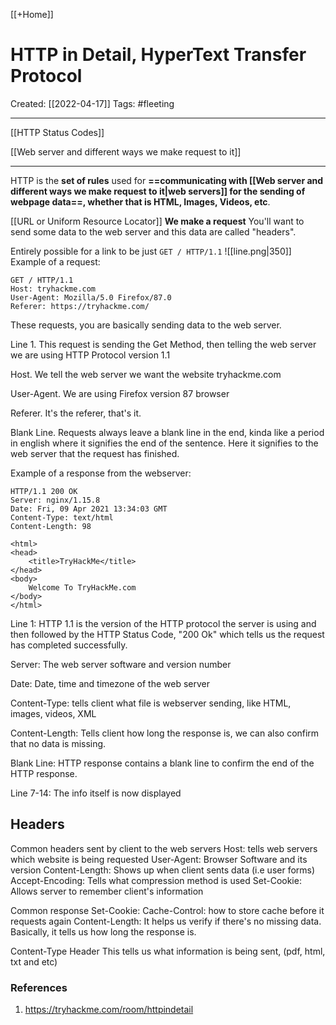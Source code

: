 [[+Home]]

# HTTP in Detail, HyperText Transfer Protocol
Created:  [[2022-04-17]]
Tags: #fleeting 

---
[[HTTP Status Codes]]

[[Web server and different ways we make request to it]]


---
HTTP is the **set of rules** used for **==communicating with [[Web server and different ways we make request to it|web servers]] for the sending of webpage data==, whether that is HTML, Images, Videos, etc**.


[[URL or Uniform Resource Locator]]
**We make a request**
You'll want to send some data to the web server and this data are called "headers".  

Entirely possible for a link to be just `GET / HTTP/1.1`
![[line.png|350]]
Example of a request:
```http
GET / HTTP/1.1
Host: tryhackme.com
User-Agent: Mozilla/5.0 Firefox/87.0
Referer: https://tryhackme.com/

```

These requests, you are basically sending data to the web server.  

Line 1. This request is sending the Get Method, then telling the web server we are using HTTP Protocol version 1.1

Host. We tell the web server we want the website tryhackme.com

User-Agent. We are using Firefox version 87 browser

Referer. It's the referer, that's it. 

Blank Line. Requests always leave a blank line in the end, kinda like a period in english where it signifies the end of the sentence. Here it signifies to the web server that the request has finished. 


Example of a response from the webserver:
```http
HTTP/1.1 200 OK
Server: nginx/1.15.8
Date: Fri, 09 Apr 2021 13:34:03 GMT
Content-Type: text/html
Content-Length: 98

<html>
<head>
    <title>TryHackMe</title>
</head>
<body>
    Welcome To TryHackMe.com
</body>
</html>
```

Line 1: HTTP 1.1 is the version of the HTTP protocol the server is using and then followed by the HTTP Status Code, "200 Ok" which tells us the request has completed successfully.

Server: The web server software and version number

Date: Date, time and timezone of the web server

Content-Type: tells client what file is webserver sending, like HTML, images, videos, XML

Content-Length: Tells client how long the response is, we can also confirm that no data is missing.

Blank Line: HTTP response contains a blank line to confirm the end of the HTTP response.

Line 7-14: The info itself is now displayed




## Headers
Common headers sent by client to the web servers
Host: tells web servers which website is being requested
User-Agent: Browser Software and its version
Content-Length: Shows up when client sents data (i.e user forms)
Accept-Encoding: Tells what compression method is used
Set-Cookie: Allows server to remember client's information


Common response 
Set-Cookie: 
Cache-Control: how to store cache before it requests again
Content-Length: It helps us verify if there's no missing data. Basically, it tells us how long the response is.

Content-Type Header
This tells us what information is being sent, (pdf, html, txt and etc)













### References
1. https://tryhackme.com/room/httpindetail